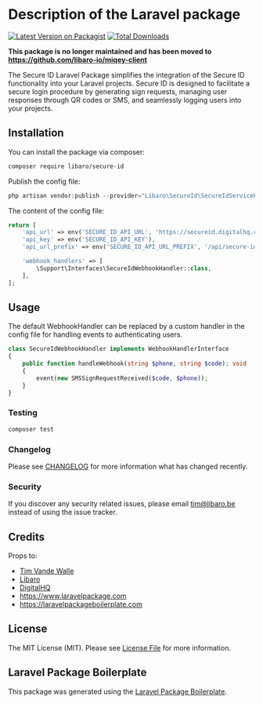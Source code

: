 # Description of the Laravel package

[![Latest Version on Packagist](https://img.shields.io/packagist/v/libaro/secure-id.svg?style=flat-square)](https://packagist.org/packages/libaro/secure-id)
[![Total Downloads](https://img.shields.io/packagist/dt/libaro/secure-id.svg?style=flat-square)](https://packagist.org/packages/libaro/secure-id)

**This package is no longer maintained and has been moved to https://github.com/libaro-io/miqey-client**

The Secure ID Laravel Package simplifies the integration of the Secure ID functionality into your Laravel projects. Secure ID is designed to facilitate a secure login procedure by generating sign requests, managing user responses through QR codes or SMS, and seamlessly logging users into your projects.

## Installation

You can install the package via composer:

```bash
composer require libaro/secure-id
```

Publish the config file: 
```php
php artisan vendor:publish --provider="Libaro\SecureId\SecureIdServiceProvider" --tag="config"
```
The content of the config file:
```php
return [
    'api_url' => env('SECURE_ID_API_URL', 'https://secureid.digitalhq.com/api/generate'),
    'api_key' => env('SECURE_ID_API_KEY'),
    'api_url_prefix' => env('SECURE_ID_API_URL_PREFIX', '/api/secure-id'),

    'webhook_handlers' => [
        \Support\Interfaces\SecureIdWebhookHandler::class,
    ],
];
```

## Usage

The default WebhookHandler can be replaced by a custom handler in the config file for handling events to authenticating users.
```php
class SecureIdWebhookHandler implements WebhookHandlerInterface
{
	public function handleWebhook(string $phone, string $code): void
	{
		event(new SMSSignRequestReceived($code, $phone));
	}
}
```

### Testing

```bash
composer test
```

### Changelog

Please see [CHANGELOG](CHANGELOG.md) for more information what has changed recently.


### Security

If you discover any security related issues, please email tim@libaro.be instead of using the issue tracker.

## Credits
Props to:
-   [Tim Vande Walle](https://github.com/libaro-io)
-   [Libaro](https://github.com/libaro-io)
-   [DigitalHQ](https://digitalhq.com)
- https://www.laravelpackage.com
- https://laravelpackageboilerplate.com

## License

The MIT License (MIT). Please see [License File](LICENSE.md) for more information.

## Laravel Package Boilerplate

This package was generated using the [Laravel Package Boilerplate](https://laravelpackageboilerplate.com).
